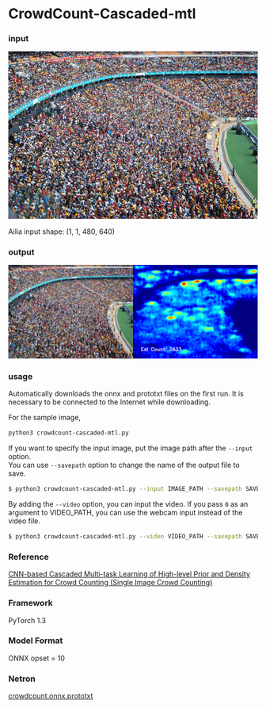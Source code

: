 # CrowdCount-Cascaded-mtl

### input
![input_image](test.jpeg)

Ailia input shape: (1, 1, 480, 640)  

### output
![output_image](result.png)


### usage
Automatically downloads the onnx and prototxt files on the first run. It is necessary to be connected to the Internet while downloading.

For the sample image, 
```bash
python3 crowdcount-cascaded-mtl.py
```

If you want to specify the input image, put the image path after the `--input` option.  
You can use `--savepath` option to change the name of the output file to save.
```bash
$ python3 crowdcount-cascaded-mtl.py --input IMAGE_PATH --savepath SAVE_IMAGE_PATH
```

By adding the `--video` option, you can input the video.
If you pass `0` as an argument to VIDEO_PATH, you can use the webcam input instead of the video file.
```bash
$ python3 crowdcount-cascaded-mtl.py --video VIDEO_PATH --savepath SAVE_VIDEO_PATH
```

### Reference
[CNN-based Cascaded Multi-task Learning of High-level Prior and Density Estimation for Crowd Counting (Single Image Crowd Counting)](https://github.com/svishwa/crowdcount-cascaded-mtl)


### Framework
PyTorch 1.3


### Model Format
ONNX opset = 10


### Netron

[crowdcount.onnx.prototxt](https://lutzroeder.github.io/netron/?url=https://storage.googleapis.com/ailia-models/crowd_count/crowdcount.onnx.prototxt)
